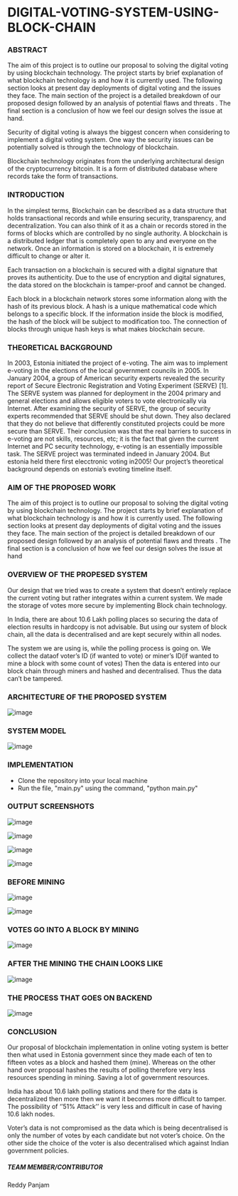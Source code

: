 # DIGITAL-VOTING-SYSTEM-USING-BLOCK-CHAIN

###  **ABSTRACT**  ###
The aim of this project is to outline our proposal to solving the digital voting by using blockchain technology. The project starts by brief explanation of what blockchain technology is and how it is currently used. The following section looks at present day deployments of digital voting and the issues they face. The main section of the project is a detailed breakdown of our proposed design followed by an analysis of potential flaws and threats . The final section is a conclusion of how we feel our design solves the issue at hand.

Security of digital voting is always the biggest concern when considering to implement a digital voting system. One way the security issues can be potentially solved is through the technology of blockchain.

Blockchain technology originates from the underlying architectural design of the cryptocurrency bitcoin. It is a form of distributed database where records take the form of transactions.

###  **INTRODUCTION**  ###
In the simplest terms, Blockchain can be described as a data structure that holds transactional records and while ensuring security, transparency, and decentralization. You can also think of it as a chain or records stored in the forms of blocks which are controlled by no single authority. A blockchain is a distributed ledger that is completely open to any and everyone on the network. Once an information is stored on a blockchain, it is extremely difficult to change or alter it.

Each transaction on a blockchain is secured with a digital signature that proves its authenticity. Due to the use of encryption and digital signatures, the data stored on the blockchain is tamper-proof and cannot be changed.

Each block in a blockchain network stores some information along with the hash of its previous block. A hash is a unique mathematical code which belongs to a specific block. If the information inside the block is modified, the hash of the block will be subject to modification too. The connection of blocks through unique hash keys is what makes blockchain secure.

### **THEORETICAL BACKGROUND** ###
In 2003, Estonia initiated the project of e-voting. The aim was to implement e-voting in the elections of the local government councils in 2005. In January 2004, a group of American security experts revealed the security report of Secure Electronic Registration and Voting Experiment (SERVE) [1]. The SERVE system was planned for deployment in the 2004 primary and general elections and allows eligible voters to vote electronically via Internet. After examining the security of SERVE, the group of security experts recommended that SERVE should be shut down. They also declared that they do not believe that differently constituted projects could be more secure than SERVE. Their conclusion was that the real barriers to success in e-voting are not skills, resources, etc; it is the fact that given the current Internet and PC security technology, e-voting is an essentially impossible task. The SERVE project was terminated indeed in January 2004. But estonia held there first elecctronic voting in2005! Our project’s theoretical background depends on estonia’s evoting timeline itself.

### **AIM OF THE PROPOSED WORK** ###
The aim of this project is to outline our proposal to solving the digital voting by using blockchain technology. The project starts by brief explanation of what blockchain technology is and how it is currently used. The following section looks at present day deployments of digital voting and the issues they face. The main section of the project is detailed breakdown of our proposed design followed by an analysis of potential flaws and threats . The final section is a conclusion of how we feel our design solves the issue at hand

### **OVERVIEW OF THE PROPESED SYSTEM** ###
Our design that we tried was to create a system that doesn’t entirely replace the current voting but rather integrates within a current system. We made the storage of votes more secure by implementing Block chain technology.

In India, there are about 10.6 Lakh polling places so securing the data of election results in hardcopy is not advisable. But using our system of block chain, all the data is decentralised and are kept securely within all nodes.

The system we are using is, while the polling process is going on. We collect the dataof voter’s ID (if wanted to vote) or miner’s ID(if wanted to mine a block with some count of votes) Then the data is entered into our block chain through miners and hashed and decentralised. Thus the data can’t be tampered.

### **ARCHITECTURE OF THE PROPOSED SYSTEM** ###
![image](https://user-images.githubusercontent.com/88433888/197354372-22f1cd22-2ba8-4735-81ef-23bcd4ff7d57.png)

### **SYSTEM MODEL** ###
![image](https://user-images.githubusercontent.com/88433888/197354402-f36f961a-b312-4783-bb0a-f92923289918.png)

### **IMPLEMENTATION** ###
* Clone the repository into your local machine
* Run the file, "main.py" using the command, "python main.py"

### **OUTPUT SCREENSHOTS** ###
![image](https://user-images.githubusercontent.com/88433888/197355042-df97ecc1-c353-4244-85d5-221f0810be0c.png)

![image](https://user-images.githubusercontent.com/88433888/197355057-2006e14a-ca47-485a-96ff-5a658d696c72.png)

![image](https://user-images.githubusercontent.com/88433888/197355070-8bec2280-d5e8-4146-b8b8-50d563967d0e.png)

![image](https://user-images.githubusercontent.com/88433888/197355107-1dd31109-bb30-4b93-819c-57220188c343.png)

### **BEFORE MINING** ###
![image](https://user-images.githubusercontent.com/88433888/197355141-073b71dc-ca69-40f4-833e-63b144353de4.png)

![image](https://user-images.githubusercontent.com/88433888/197355151-8e3cec2f-b95d-472b-92f4-a39ac2f7cef7.png)

### **VOTES GO INTO A BLOCK BY MINING** ###
![image](https://user-images.githubusercontent.com/88433888/197355167-9bae469d-2600-495a-a088-7a195de9f376.png)

### **AFTER THE MINING THE CHAIN LOOKS LIKE** ###
![image](https://user-images.githubusercontent.com/88433888/197355183-4da6e54b-d17e-4649-9a02-c5e6d2089855.png)

### **THE PROCESS THAT GOES ON BACKEND** ###
![image](https://user-images.githubusercontent.com/88433888/197355204-ebdb1ec8-addc-486f-ba97-1e6d080516aa.png)

### **CONCLUSION** ###
Our proposal of blockchain implementation in online voting system is better then what used in Estonia government since they made each of ten to fifteen votes as a block and hashed them (mine). Whereas on the other hand over proposal hashes the results of polling therefore very less resources spending in mining. Saving a lot of government resources.

India has about 10.6 lakh polling stations and there for the data is decentralized then more then we want it becomes more difficult to tamper. The possibility of ‘’51% Attack’’ is very less and difficult in case of having 10.6 lakh nodes.

Voter’s data is not compromised as the data which is being decentralised is only the number of votes by each candidate but not voter’s choice. On the other side the choice of the voter is also decentralised which against Indian government policies.

##### TEAM MEMBER/CONTRIBUTOR #####
Reddy Panjam




